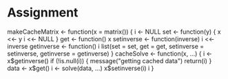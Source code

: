 # Assignment
makeCacheMatrix <- function(x = matrix()) 
{
    i <- NULL
  set <- function(y) 
  {
          x <<- y
          i <<- NULL
  }
  get <- function() x
  setinverse <- function(inverse) i <<- inverse
  getinverse <- function() i
  list(set = set, get = get, setinverse = setinverse, getinverse = getinverse)
}
cacheSolve <- function(x, ...) 
{
  i <- x$getinverse()
  if (!is.null(i)) 
  {
          message("getting cached data")
          return(i)
  }
  data <- x$get()
  i <- solve(data, ...)
  x$setinverse(i)
  i
}
